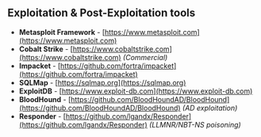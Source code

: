 ## **Exploitation & Post-Exploitation tools**

- **Metasploit Framework** - [https://www.metasploit.com](https://www.metasploit.com)  
- **Cobalt Strike** - [https://www.cobaltstrike.com](https://www.cobaltstrike.com) *(Commercial)*  
- **Impacket** - [https://github.com/fortra/impacket](https://github.com/fortra/impacket)  
- **SQLMap** - [https://sqlmap.org](https://sqlmap.org)  
- **ExploitDB** - [https://www.exploit-db.com](https://www.exploit-db.com)  
- **BloodHound** - [https://github.com/BloodHoundAD/BloodHound](https://github.com/BloodHoundAD/BloodHound) *(AD exploitation)*  
- **Responder** - [https://github.com/lgandx/Responder](https://github.com/lgandx/Responder) *(LLMNR/NBT-NS poisoning)*  